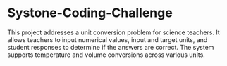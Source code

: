 # Systone-Coding-Challenge
This project addresses a unit conversion problem for science teachers. It allows teachers to input numerical values, input and target units, and student responses to determine if the answers are correct. The system supports temperature and volume conversions across various units.
